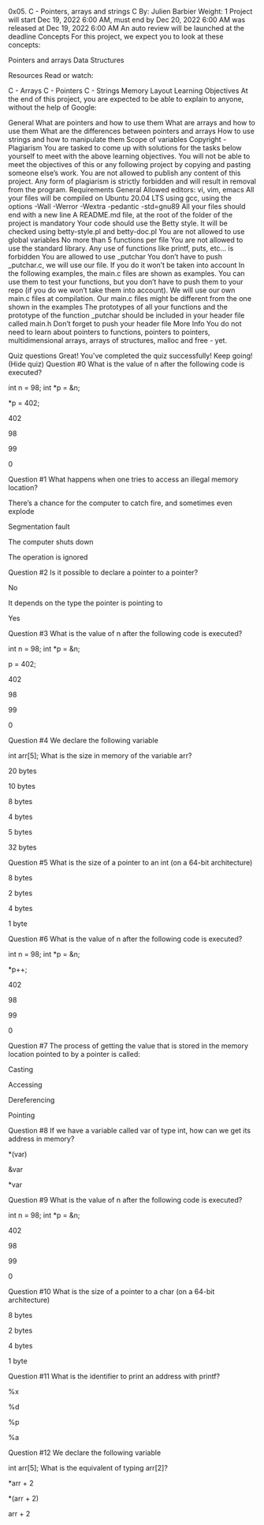 0x05. C - Pointers, arrays and strings
C
 By: Julien Barbier
 Weight: 1
 Project will start Dec 19, 2022 6:00 AM, must end by Dec 20, 2022 6:00 AM
 was released at Dec 19, 2022 6:00 AM
 An auto review will be launched at the deadline
Concepts
For this project, we expect you to look at these concepts:

Pointers and arrays
Data Structures


Resources
Read or watch:

C - Arrays
C - Pointers
C - Strings
Memory Layout
Learning Objectives
At the end of this project, you are expected to be able to explain to anyone, without the help of Google:

General
What are pointers and how to use them
What are arrays and how to use them
What are the differences between pointers and arrays
How to use strings and how to manipulate them
Scope of variables
Copyright - Plagiarism
You are tasked to come up with solutions for the tasks below yourself to meet with the above learning objectives.
You will not be able to meet the objectives of this or any following project by copying and pasting someone else’s work.
You are not allowed to publish any content of this project.
Any form of plagiarism is strictly forbidden and will result in removal from the program.
Requirements
General
Allowed editors: vi, vim, emacs
All your files will be compiled on Ubuntu 20.04 LTS using gcc, using the options -Wall -Werror -Wextra -pedantic -std=gnu89
All your files should end with a new line
A README.md file, at the root of the folder of the project is mandatory
Your code should use the Betty style. It will be checked using betty-style.pl and betty-doc.pl
You are not allowed to use global variables
No more than 5 functions per file
You are not allowed to use the standard library. Any use of functions like printf, puts, etc… is forbidden
You are allowed to use _putchar
You don’t have to push _putchar.c, we will use our file. If you do it won’t be taken into account
In the following examples, the main.c files are shown as examples. You can use them to test your functions, but you don’t have to push them to your repo (if you do we won’t take them into account). We will use our own main.c files at compilation. Our main.c files might be different from the one shown in the examples
The prototypes of all your functions and the prototype of the function _putchar should be included in your header file called main.h
Don’t forget to push your header file
More Info
You do not need to learn about pointers to functions, pointers to pointers, multidimensional arrays, arrays of structures, malloc and free - yet.

Quiz questions
Great! You've completed the quiz successfully! Keep going! (Hide quiz)
Question #0
What is the value of n after the following code is executed?

int n = 98;
int *p = &n;

*p = 402;

402


98


99


0

Question #1
What happens when one tries to access an illegal memory location?


There’s a chance for the computer to catch fire, and sometimes even explode


Segmentation fault


The computer shuts down


The operation is ignored

Question #2
Is it possible to declare a pointer to a pointer?


No


It depends on the type the pointer is pointing to


Yes

Question #3
What is the value of n after the following code is executed?

int n = 98;
int *p = &n;

p = 402;

402


98


99


0

Question #4
We declare the following variable

int arr[5];
What is the size in memory of the variable arr?


20 bytes


10 bytes


8 bytes


4 bytes


5 bytes


32 bytes

Question #5
What is the size of a pointer to an int (on a 64-bit architecture)


8 bytes


2 bytes


4 bytes


1 byte

Question #6
What is the value of n after the following code is executed?

int n = 98;
int *p = &n;

*p++;

402


98


99


0

Question #7
The process of getting the value that is stored in the memory location pointed to by a pointer is called:


Casting


Accessing


Dereferencing


Pointing

Question #8
If we have a variable called var of type int, how can we get its address in memory?


*(var)


&var


*var

Question #9
What is the value of n after the following code is executed?

int n = 98;
int *p = &n;

402


98


99


0

Question #10
What is the size of a pointer to a char (on a 64-bit architecture)


8 bytes


2 bytes


4 bytes


1 byte

Question #11
What is the identifier to print an address with printf?


%x


%d


%p


%a

Question #12
We declare the following variable

int arr[5];
What is the equivalent of typing arr[2]?


*arr + 2


*(arr + 2)


arr + 2
